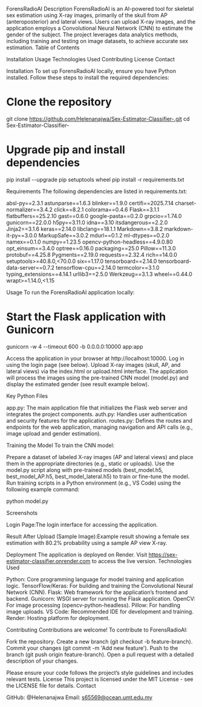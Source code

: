 ForensRadioAI
Description
ForensRadioAI is an AI-powered tool for skeletal sex estimation using X-ray images, primarily of the skull from AP (anteroposterior) and lateral views. Users can upload X-ray images, and the application employs a Convolutional Neural Network (CNN) to estimate the gender of the subject. The project leverages data analytics methods, including training and testing on image datasets, to achieve accurate sex estimation.
Table of Contents

Installation
Usage
Technologies Used
Contributing
License
Contact

Installation
To set up ForensRadioAI locally, ensure you have Python installed. Follow these steps to install the required dependencies:
# Clone the repository
git clone https://github.com/Helenanajwa/Sex-Estimator-Classifier-.git
cd Sex-Estimator-Classifier-

# Upgrade pip and install dependencies
pip install --upgrade pip setuptools wheel
pip install -r requirements.txt

Requirements
The following dependencies are listed in requirements.txt:

absl-py==2.3.1
astunparse==1.6.3
blinker==1.9.0
certifi==2025.7.14
charset-normalizer==3.4.2
click==8.2.1
colorama==0.4.6
Flask==3.1.1
flatbuffers==25.2.10
gast==0.6.0
google-pasta==0.2.0
grpcio==1.74.0
gunicorn==22.0.0
h5py==3.11.0
idna==3.10
itsdangerous==2.2.0
Jinja2==3.1.6
keras==2.14.0
libclang==18.1.1
Markdown==3.8.2
markdown-it-py==3.0.0
MarkupSafe==3.0.2
mdurl==0.1.2
ml-dtypes==0.2.0
namex==0.1.0
numpy==1.23.5
opencv-python-headless==4.9.0.80
opt_einsum==3.4.0
optree==0.16.0
packaging==25.0
Pillow==11.3.0
protobuf==4.25.8
Pygments==2.19.0
requests==2.32.4
rich==14.0.0
setuptools>=40.8.0,<70.0.0
six==1.17.0
tensorboard==2.14.0
tensorboard-data-server==0.7.2
tensorflow-cpu==2.14.0
termcolor==3.1.0
typing_extensions==4.14.1
urllib3==2.5.0
Werkzeug==3.1.3
wheel==0.44.0
wrapt>=1.14.0,<1.15

Usage
To run the ForensRadioAI application locally:
# Start the Flask application with Gunicorn
gunicorn -w 4 --timeout 600 -b 0.0.0.0:10000 app:app


Access the application in your browser at http://localhost:10000.
Log in using the login page (see below).
Upload X-ray images (skull, AP, and lateral views) via the index.html or upload.html interface.
The application will process the images using the pre-trained CNN model (model.py) and display the estimated gender (see result example below).

Key Python Files

app.py: The main application file that initializes the Flask web server and integrates the project components.
auth.py: Handles user authentication and security features for the application.
routes.py: Defines the routes and endpoints for the web application, managing navigation and API calls (e.g., image upload and gender estimation).

Training the Model
To train the CNN model:

Prepare a dataset of labeled X-ray images (AP and lateral views) and place them in the appropriate directories (e.g., static or uploads).
Use the model.py script along with pre-trained models (best_model.h5, best_model_AP.h5, best_model_lateral.h5) to train or fine-tune the model.
Run training scripts in a Python environment (e.g., VS Code) using the following example command:

python model.py

Screenshots

Login Page:The login interface for accessing the application.

Result After Upload (Sample Image):Example result showing a female sex estimation with 80.2% probability using a sample AP view X-ray.


Deployment
The application is deployed on Render. Visit https://sex-estimator-classifier.onrender.com to access the live version.
Technologies Used

Python: Core programming language for model training and application logic.
TensorFlow/Keras: For building and training the Convolutional Neural Network (CNN).
Flask: Web framework for the application’s frontend and backend.
Gunicorn: WSGI server for running the Flask application.
OpenCV: For image processing (opencv-python-headless).
Pillow: For handling image uploads.
VS Code: Recommended IDE for development and training.
Render: Hosting platform for deployment.

Contributing
Contributions are welcome! To contribute to ForensRadioAI:

Fork the repository.
Create a new branch (git checkout -b feature-branch).
Commit your changes (git commit -m 'Add new feature').
Push to the branch (git push origin feature-branch).
Open a pull request with a detailed description of your changes.

Please ensure your code follows the project’s style guidelines and includes relevant tests.
License
This project is licensed under the MIT License - see the LICENSE file for details.
Contact

GitHub: @Helenanajwa
Email: s65569@ocean.umt.edu.my

